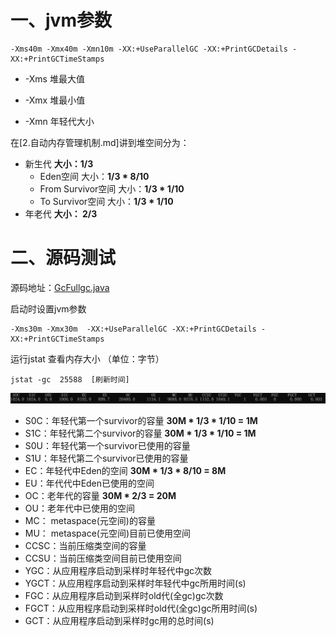 # 一、jvm参数

```
-Xms40m -Xmx40m -Xmn10m -XX:+UseParallelGC -XX:+PrintGCDetails -XX:+PrintGCTimeStamps
```

- -Xms 堆最大值
- -Xmx 堆最小值

- -Xmn 年轻代大小

在[2.自动内存管理机制.md]讲到堆空间分为：

- 新生代        **大小：1/3**
  - Eden空间      大小：**1/3 * 8/10**
  - From Survivor空间   大小：**1/3 * 1/10**
  - To Survivor空间      大小：**1/3 * 1/10**
- 年老代    **大小： 2/3**

# 二、源码测试

源码地址：[GcFullgc.java]( https://github.com/gaozhen1996/study-java/blob/master/src/main/java/com/gz/javastudy/jvm/GcFullgc.java )

启动时设置jvm参数

```
-Xms30m -Xmx30m  -XX:+UseParallelGC -XX:+PrintGCDetails -XX:+PrintGCTimeStamps
```

运行jstat 查看内存大小 （单位：字节）

```
jstat -gc  25588  [刷新时间]
```

![内存结构](img\内存结构.PNG)

-   S0C：年轻代第一个survivor的容量    **30M * 1/3 *  1/10  = 1M**
-   S1C：年轻代第二个survivor的容量    **30M * 1/3 *  1/10  = 1M**
-   S0U：年轻代第一个survivor已使用的容量  
-   S1U：年轻代第二个survivor已使用的容量 
-   EC：年轻代中Eden的空间                  **30M * 1/3 *  8/10  = 8M**
-   EU：年代代中Eden已使用的空间 
-  OC：老年代的容量                               **30M * 2/3   = 20M** 
-  OU：老年代中已使用的空间 
-  MC： metaspace(元空间)的容量 
-  MU： metaspace(元空间)目前已使用空间 
-  CCSC：当前压缩类空间的容量 
-  CCSU：当前压缩类空间目前已使用空间 
-  YGC：从应用程序启动到采样时年轻代中gc次数 
-  YGCT：从应用程序启动到采样时年轻代中gc所用时间(s) 
-  FGC：从应用程序启动到采样时old代(全gc)gc次数 
-  FGCT：从应用程序启动到采样时old代(全gc)gc所用时间(s) 
-  GCT：从应用程序启动到采样时gc用的总时间(s) 